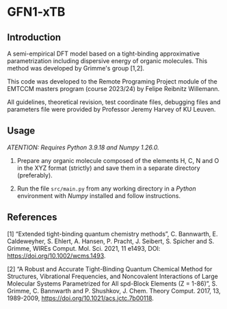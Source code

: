 # GFN1-xTB

## Introduction

A semi-empirical DFT model based on a tight-binding approximative parametrization including dispersive energy of organic molecules. This method was developed by Grimme's group [1,2].

This code was developed to the Remote Programing Project module of the EMTCCM masters program (course 2023/24) by Felipe Reibnitz Willemann.

All guidelines, theoretical revision, test coordinate files, debugging files and parameters file were provided by Professor Jeremy Harvey of KU Leuven.

## Usage

_ATENTION: Requires Python 3.9.18 and Numpy 1.26.0._

1. Prepare any organic molecule composed of the elements H, C, N and O in the XYZ format (strictly) and save them in a separate directory (preferably).

2. Run the file `src/main.py` from any working directory in a *Python* environment with *Numpy* installed and follow instructions.

## References

[1] “Extended tight-binding quantum chemistry methods”, C. Bannwarth, E. Caldeweyher, S. Ehlert, A. Hansen, P. Pracht, J. Seibert, S. Spicher and S. Grimme, WIREs Comput. Mol. Sci. 2021, 11 e1493, DOI: <https://doi.org/10.1002/wcms.1493>.

[2] “A Robust and Accurate Tight-Binding Quantum Chemical Method for Structures, Vibrational Frequencies, and Noncovalent Interactions of Large Molecular Systems Parametrized for All spd-Block Elements (Z = 1-86)”, S. Grimme, C. Bannwarth and P. Shushkov, J. Chem. Theory Comput. 2017, 13, 1989-2009, <https://doi.org/10.1021/acs.jctc.7b00118>.